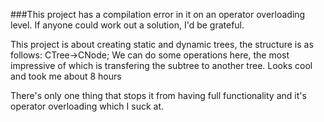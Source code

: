 ###This project has a compilation error in it on an operator overloading level. If anyone could work out a solution, I'd be grateful.

This project is about creating static and dynamic trees, the structure is as follows: CTree->CNode;
We can do some operations here, the most impressive of which is transfering the subtree to another tree.
Looks cool and took me about 8 hours

There's only one thing that stops it from having full functionality and it's operator overloading which I suck at.
